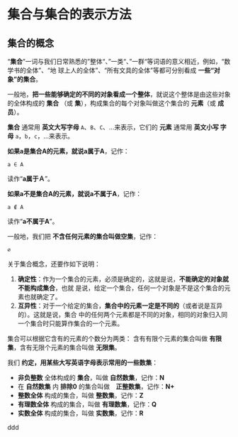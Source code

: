 集合与集合的表示方法
================================================================================
## 集合的概念
“**集合**”一词与我们日常熟悉的”整体“、”一类“、”一群“等词语的意义相近，例如，“数学书的全体”、“地
球上人的全体”、“所有文具的全体”等都可分别看成 **一些“对象”的集合**。

一般地，**把一些能够确定的不同的对象看成一个整体**，就说这个整体是由这些对象的全体构成的 **集合**
（或 **集**），构成集合的每个对象叫做这个集合的 **元素**（或 **成员**）。

**集合** 通常用 **英文大写字母** `A`、`B`、`C`、...来表示，它们的 **元素** 通常用 **英文小写
字母** `a`，`b`，`c`，...来表示。

**如果a是集合A的元素，就说a属于A**，记作：
```
a ∈ A
```
读作“**a属于Ａ**”。

**如果a不是集合A的元素，就说a不属于A**，记作：
```
a ∉ A
```
读作“**a不属于A**”。

一般地，我们把 **不含任何元素的集合叫做空集**，记作：
```
∅
```
关于集合概念，还要作如下说明：
1. **确定性**：作为一个集合的元素，必须是确定的，这就是说，**不能确定的对象就不能构成集合**，也就
是说，给定一个集合，任何一个对象是不是这个集合的元素也就确定了。
2. **互异性**：对于一个给定的集合，**集合中的元素一定是不同的**（或者说是互异的）。这就是说，集合
中的任何两个元素都是不同的对象，相同的对象归入同一个集合时只能算作集合的一个元素。

集合可以根据它含有的元素的个数分为两类：
含有有限个元素的集合叫做 **有限集**，含有无限个元素的集合叫做 **无限集**。

我们 **约定，用某些大写英语字母表示常用的一些数集**：
+ **非负整数** 全体构成的 **集合**，叫做 **自然数集**，记作：**N**
+ 在 **自然数集** 内 **排除0** 的集合叫做　**正整数集**，记作：**N+**
+ **整数全体** 构成的集合，叫做 **整数集**，记作：**Z**
+ **有理数全体** 构成的集合，叫做 **有理数集**，记作：**Q**
+ **实数全体** 构成的集合，叫做 **实数集**，记作：**R**






































ddd
